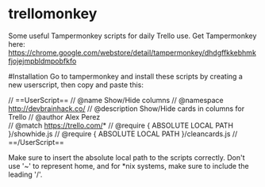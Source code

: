 # trellomonkey
Some useful Tampermonkey scripts for daily Trello use.  Get Tampermonkey here: https://chrome.google.com/webstore/detail/tampermonkey/dhdgffkkebhmkfjojejmpbldmpobfkfo

#Installation
Go to tampermonkey and install these scripts by creating a new userscript, then copy and paste this:

// ==UserScript==
// @name         Show/Hide columns
// @namespace    http://devbrainhack.co/
// @description  Show/Hide cards in columns for Trello
// @author       Alex Perez  
// @match        https://trello.com/*
// @require      { ABSOLUTE LOCAL PATH }/showhide.js
// @require      { ABSOLUTE LOCAL PATH }/cleancards.js
// ==/UserScript==

Make sure to insert the absolute local path to the scripts correctly.  Don't use '~' to represent home, and for *nix systems, make sure to include the leading '/'.



